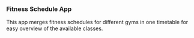 ### Fitness Schedule App

This app merges fitness schedules for different gyms in one timetable for easy overview of the available classes.